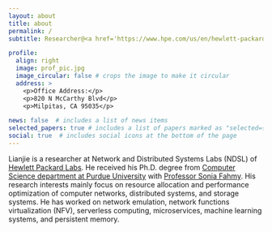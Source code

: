 ```yaml
---
layout: about
title: about
permalink: /
subtitle: Researcher@<a href='https://www.hpe.com/us/en/hewlett-packard-labs.html'>Hewlett Packard Labs</a>. 

profile:
  align: right
  image: prof_pic.jpg
  image_circular: false # crops the image to make it circular
  address: >
    <p>Office Address:</p>
    <p>820 N McCarthy Blvd</p>
    <p>Milpitas, CA 95035</p>

news: false  # includes a list of news items
selected_papers: true # includes a list of papers marked as "selected={true}"
social: true  # includes social icons at the bottom of the page
---
```


Lianjie is a researcher at Network and Distributed Systems Labs (NDSL) of [Hewlett Packard Labs](https://www.hpe.com/us/en/hewlett-packard-labs.html). 
He received his Ph.D. degree from [Computer Science department at Purdue University](https://www.cs.purdue.edu/) with [Professor Sonia Fahmy](https://www.cs.purdue.edu/homes/fahmy/).
His research interests mainly focus on resource allocation and performance optimization of computer networks, distributed systems, and storage systems. 
He has worked on network emulation, network functions virtualization (NFV), serverless computing, microservices, machine learning systems, and persistent memory.


<!-- Put your address / P.O. box / other info right below your picture. You can also disable any these elements by editing `profile` property of the YAML header of your `_pages/about.md`. Edit `_bibliography/papers.bib` and Jekyll will render your [publications page](/al-folio/publications/) automatically.

Link to your social media connections, too. This theme is set up to use [Font Awesome icons](http://fortawesome.github.io/Font-Awesome/) and [Academicons](https://jpswalsh.github.io/academicons/), like the ones below. Add your Facebook, Twitter, LinkedIn, Google Scholar, or just disable all of them. -->
